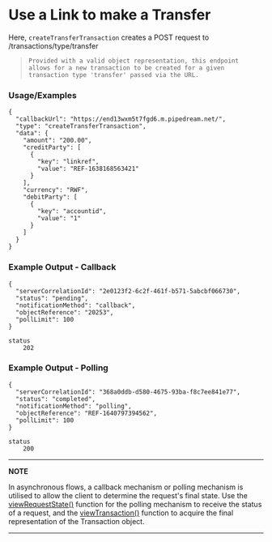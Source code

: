 # Use a Link to make a Transfer

Here, `createTransferTransaction` creates a POST request to /transactions/type/transfer

> `Provided with a valid object representation, this endpoint allows for a new transaction to be created for a given transaction type 'transfer' passed via the URL.`

### Usage/Examples

```
{
  "callbackUrl": "https://end13wxm5t7fgd6.m.pipedream.net/",
  "type": "createTransferTransaction",
  "data": {
    "amount": "200.00",
    "creditParty": [
      {
        "key": "linkref",
        "value": "REF-1638168563421"
      }
    ],
    "currency": "RWF",
    "debitParty": [
      {
        "key": "accountid",
        "value": "1"
      }
    ]
  }
}

```

### Example Output - Callback

```
{
  "serverCorrelationId": "2e0123f2-6c2f-461f-b571-5abcbf066730",
  "status": "pending",
  "notificationMethod": "callback",
  "objectReference": "20253",
  "pollLimit": 100
}

status
    202
```

### Example Output - Polling

```
{
  "serverCorrelationId": "368a0ddb-d580-4675-93ba-f8c7ee841e77",
  "status": "completed",
  "notificationMethod": "polling",
  "objectReference": "REF-1640797394562",
  "pollLimit": 100
}

status
    200

```

---

**NOTE**

In asynchronous flows, a callback mechanism or polling mechanism is utilised to allow the client to determine the request's final state. Use the [viewRequestState()](viewRequestState.md) function for the polling mechanism to receive the status of a request, and the [viewTransaction()](viewTransaction.md) function to acquire the final representation of the Transaction object.

---
